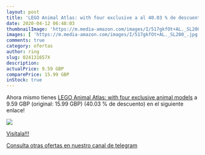 ```yaml
---
layout: post
title: 'LEGO Animal Atlas: with four exclusive a al 40.03 % de descuento'
date: 2020-04-12 06:48:03
thumbnailImage: 'https://m.media-amazon.com/images/I/517gkfOt+AL._SL200_.jpg'
images: [ 'https://m.media-amazon.com/images/I/517gkfOt+AL._SL200_.jpg' ]
comments: true
category: ofertas
author: ring
slug: 024131657X
description:
actualPrice: 9.59 GBP
comparePrice: 15.99 GBP
inStock: true
---
```


Ahora mismo tienes [LEGO Animal Atlas: with four exclusive animal models](https://www.amazon.com/dp/024131657X/?tag=redken08-20) a 9.59 GBP (original: 15.99 GBP) (40.03 %  de descuento) en el siguiente enlace!

[![](https://m.media-amazon.com/images/I/517gkfOt+AL._SL200_.jpg)](https://www.amazon.com/dp/024131657X/?tag=redken08-20)

[Visítala!!!](https://www.amazon.com/dp/024131657X/?tag=redken08-20)

[Consulta otras ofertas en nuestro canal de telegram](https://t.me/s/ofertas25)
